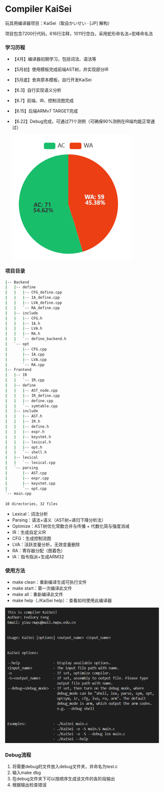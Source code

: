 # Compiler KaiSei

玩具用编译器项目：KaiSei（取自かいせい · [JP] 解构）

项目包含7200行代码，616行注释，1011行空白，采用蛇形命名法+驼峰命名法

### 学习历程

- 【4月】编译器初期学习，包括词法、语法等

- 【5月初】使用模板完成前端AST树，并实现部分IR

- 【5月底】舍弃原本模板，自行开发KaiSei

- 【6.3】自行实现语义分析

- 【6.7】前端、IR、控制流图完成

- 【6.15】后端ARMv7 TARGET完成

- 【6.22】Debug完成，可通过71个测例（可确保90%测例在IR端均能正常通过）

  ![AC](.\fig\AC.png)

### 项目目录

```cmd
|-- Backend
|   |-- define
|   |   |-- CFG_define.cpp
|   |   |-- IA_define.cpp
|   |   |-- LVA_define.cpp
|   |   `-- RA_define.cpp
|   |-- include
|   |   |-- CFG.h
|   |   |-- IA.h
|   |   |-- LVA.h
|   |   |-- RA.h
|   |   `-- define_backend.h
|   `-- opt
|       |-- CFG.cpp
|       |-- IA.cpp
|       |-- LVA.cpp
|       `-- RA.cpp
|-- Frontend
|   |-- IR
|   |   `-- IR.cpp
|   |-- define
|   |   |-- AST_node.cpp
|   |   |-- IR_define.cpp
|   |   |-- define.cpp
|   |   `-- symtable.cpp
|   |-- include
|   |   |-- AST.h
|   |   |-- IR.h
|   |   |-- define.h
|   |   |-- expr.h
|   |   |-- keystmt.h
|   |   |-- lexical.h
|   |   |-- opt.h
|   |   `-- shell.h
|   |-- lexical
|   |   `-- lexical.cpp
|   `-- parsing
|       |-- AST.cpp
|       |-- expr.cpp
|       |-- keystmt.cpp
|       `-- opt.cpp
`-- main.cpp

10 directories, 32 files
```

- Lexical：词法分析
- Parsing：语法+语义（AST树+递归下降分析法）
- Optimize：AST树优化常数合并与传播 + 代数化简与强度消减
- IR：生成自定义IR
- CFG：生成控制流图
- LVA：活跃变量分析，无效变量删除
- RA：寄存器分配（图着色）
- IA：指令指派+生成ARM32

### 使用方法

- make clean：重新编译生成可执行文件
- make start：第一次编译此文件
- make all：重新编译此文件
- make help（./KaiSei help）：查看如何使用此编译器 

![help](.\fig\help.png)

### Debug流程

1. 将需要debug的文件放入debug文件夹，并命名为test.c
2. 输入make dbg
3. 在debug文件夹下可以按顺序生成该文件的各阶段输出
4. 根据输出检查错误